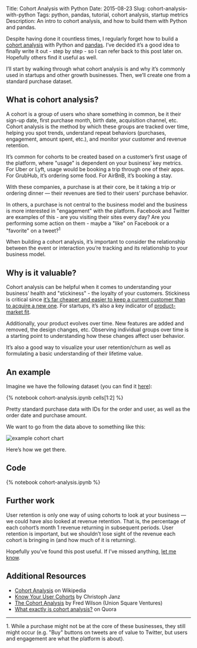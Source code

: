 Title: Cohort Analysis with Python
Date: 2015-08-23
Slug: cohort-analysis-with-python
Tags: python, pandas, tutorial, cohort analysis, startup metrics
Description: An intro to cohort analysis, and how to build them with Python and pandas.

Despite having done it countless times, I regularly forget how to build a [cohort analysis](https://en.wikipedia.org/wiki/Cohort_analysis) with Python and [pandas](http://pandas.pydata.org/). I’ve decided it’s a good idea to finally write it out - step by step - so I can refer back to this post later on. Hopefully others find it useful as well.

I’ll start by walking through what cohort analysis is and why it’s commonly used in startups and other growth businesses. Then, we’ll create one from a standard purchase dataset.

## What is cohort analysis?
A cohort is a group of users who share something in common, be it their sign-up date, first purchase month, birth date, acquisition channel, etc. Cohort analysis is the method by which these groups are tracked over time, helping you spot trends, understand repeat behaviors (purchases, engagement, amount spent, etc.), and monitor your customer and revenue retention.

It’s common for cohorts to be created based on a customer’s first usage of the platform, where "usage" is dependent on your business’ key metrics. For Uber or Lyft, usage would be booking a trip through one of their apps. For GrubHub, it’s ordering some food. For AirBnB, it’s booking a stay.

With these companies, a purchase is at their core, be it taking a trip or ordering dinner — their revenues are tied to their users’ purchase behavior.

In others, a purchase is not central to the business model and the business is more interested in "engagement" with the platform. Facebook and Twitter are examples of this - are you visiting their sites every day? Are you performing some action on them - maybe a "like" on Facebook or a "favorite" on a tweet?<sup>1</sup>

When building a cohort analysis, it’s important to consider the relationship between the event or interaction you’re tracking and its relationship to your business model.

## Why is it valuable?
Cohort analysis can be helpful when it comes to understanding your business’ health and "stickiness" - the loyalty of your customers. Stickiness is critical since [it’s far cheaper and easier to keep a current customer than to acquire a new one](https://hbr.org/2014/10/the-value-of-keeping-the-right-customers/). For startups, it’s also a key indicator of [product-market fit](https://en.wikipedia.org/wiki/Product/market_fit).

Additionally, your product evolves over time. New features are added and removed, the design changes, etc. Observing individual groups over time is a starting point to understanding how these changes affect user behavior.

It’s also a good way to visualize your user retention/churn as well as formulating a basic understanding of their lifetime value.

## An example
Imagine we have the following dataset (you can find it [here](http://dmanalytics.org/wp-content/uploads/2014/10/chapter-12-relay-foods.xlsx)):

{% notebook cohort-analysis.ipynb cells[1:2] %}

Pretty standard purchase data with IDs for the order and user, as well as the order date and purchase amount.

We want to go from the data above to something like this:

![example cohort chart](/images/cohort-example.png)

Here’s how we get there.

## Code
{% notebook cohort-analysis.ipynb %}

## Further work
User retention is only one way of using cohorts to look at your business — we could have also looked at revenue retention. That is, the percentage of each cohort’s month 1 revenue returning in subsequent periods. User retention is important, but we shouldn’t lose sight of the revenue each cohort is bringing in (and how much of it is returning).

Hopefully you’ve found this post useful. If I’ve missed anything, [let me know](https://twitter.com/gjreda).

## Additional Resources
- [Cohort Analysis](https://en.wikipedia.org/wiki/Cohort_analysis)  on Wikipedia
- [Know Your User Cohorts](http://christophjanz.blogspot.de/2012/05/know-your-user-cohorts.html) by Christoph Janz
- [The Cohort Analysis](http://avc.com/2009/10/the-cohort-analysis/) by Fred Wilson (Union Square Ventures)
- [What exactly is cohort analysis?](http://www.quora.com/What-exactly-is-cohort-analysis) on Quora

<hr class="small" id="footnotes"></hr>
1. While a purchase might not be at the core of these businesses, they still might occur (e.g. "Buy" buttons on tweets are of value to Twitter, but users and engagement are what the platform is about).

